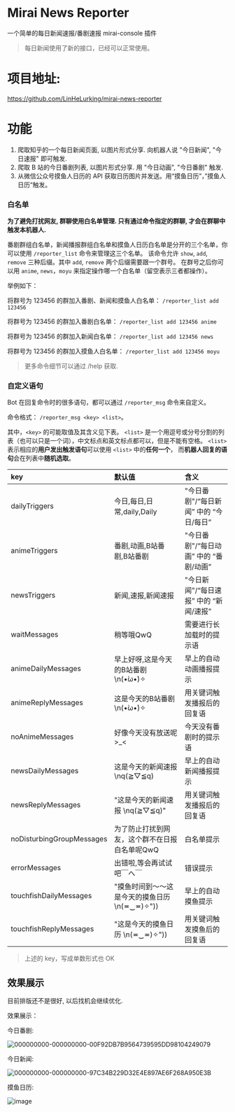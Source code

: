 # Mirai News Reporter

一个简单的每日新闻速报/番剧速报 mirai-console 插件

> 每日新闻使用了新的接口，已经可以正常使用。

# 项目地址:

https://github.com/LinHeLurking/mirai-news-reporter

# 功能

1. 爬取知乎的一个每日新闻页面, 以图片形式分享. 向机器人说 "今日新闻", "今日速报" 即可触发.
2. 爬取 B 站的今日番剧列表, 以图片形式分享. 用 "今日动画", "今日番剧" 触发.
3. 从微信公众号摸鱼人日历的 API 获取日历图片并发送。用“摸鱼日历”，”摸鱼人日历“触发。

### 白名单

**为了避免打扰网友, 群聊使用白名单管理. 只有通过命令指定的群聊, 才会在群聊中触发本机器人.**

番剧群组白名单，新闻播报群组白名单和摸鱼人日历白名单是分开的三个名单，你可以使用 `/reporter_list` 命令来管理这三个名单。
该命令允许 `show`, `add`, `remove` 三种后缀。其中 `add`, `remove` 两个后缀需要跟一个群号。
在群号之后你可以用 `anime`, `news`，`moyu` 来指定操作哪一个白名单（留空表示三者都操作）。

举例如下：

将群号为 123456 的群加入番剧、新闻和摸鱼人白名单：
`/reporter_list add 123456`

将群号为 123456 的群加入番剧白名单：
`/reporter_list add 123456 anime`

将群号为 123456 的群加入新闻白名单：
`/reporter_list add 123456 news`

将群号为 123456 的群加入摸鱼人白名单：
`/reporter_list add 123456 moyu`

> 更多命令细节可以通过 /help 获取.

### 自定义语句

Bot 在回复命令时的很多语句，都可以通过 `/reporter_msg` 命令来自定义。

命令格式： `/reporter_msg <key> <list>`。

其中，`<key>` 的可能取值及其含义见下表。
`<list>` 是一个用逗号或分号分割的列表（也可以只是一个词），中文标点和英文标点都可以，但是不能有空格。
`<list>` 表示相应的**用户发出触发语句**可以使用 `<list>` 中的**任何一个**，
而**机器人回复的语句**会在列表中**随机选取**。

|key| 默认值                      | 含义                       |
|:---|:-------------------------|:-------------------------|
|dailyTriggers|今日,每日,日常,daily,Daily| "今日番剧"/“每日新闻” 中的 “今日/每日” |
|animeTriggers|番剧,动画,B站番剧,B站番剧| "今日番剧"/“每日动画” 中的 “番剧/动画” |
|newsTriggers|新闻,速报,新闻速报| "今日新闻"/“每日速报” 中的 “新闻/速报” |
|waitMessages|稍等哦QwQ| 需要进行长加载时的提示语             |
|animeDailyMessages|早上好呀,这是今天的B站番剧\n(•̀ω•́)✧| 早上的自动动画播报提示              |
|animeReplyMessages|这是今天的B站番剧\n(•̀ω•́)✧| 用关键词触发播报后的回复语            |
|noAnimeMessages|好像今天没有放送呢>_<| 今天没有番剧时的提示语              |
|newsDailyMessages|这是今天的新闻速报\nq(≧▽≦q)| 早上的自动新闻播报提示              |
|newsReplyMessages|"这是今天的新闻速报 \nq(≧▽≦q)"| 用关键词触发播报后的回复语            |
|noDisturbingGroupMessages|为了防止打扰到网友，这个群不在日报白名单呢QwQ| 白名单提示                    |
|errorMessages|出错啦,等会再试试吧￣へ￣| 错误提示                     |
|touchfishDailyMessages|"摸鱼时间到～～这是今天的摸鱼日历 \n(≖‿≖)✧"))| 早上的自动摸鱼提示 |
|touchfishReplyMessages|"这是今天的摸鱼日历 \n(≖‿≖)✧"))|  用关键词触发摸鱼后的回复语   |

> 上述的 key，写成单数形式也 OK

## 效果展示

目前排版还不是很好, 以后找机会继续优化.

效果展示：

今日番剧:

![000000000-000000000-00F92DB7B9564739595DD98104249079](https://user-images.githubusercontent.com/35602373/132117074-7659934d-d7d8-4d4c-86ee-ac3cd6aad849.png)

今日新闻:

![000000000-000000000-97C34B229D32E4E897AE6F268A950E3B](https://user-images.githubusercontent.com/35602373/132117096-cff83df8-0316-4283-b3ec-197f9b2cb444.png)

摸鱼日历:

![image](https://github.com/fsry/mirai-news-reporter/assets/53202887/df67a2e6-db45-4e5a-9b46-dc2ed8cf6536)



